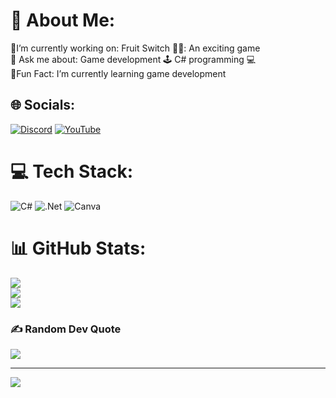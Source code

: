 # 💫 About Me:
🔭I’m currently working on: Fruit Switch 🍉🍊: An exciting game <br>🤔 Ask me about: Game development 🕹️ C# programming 💻<br>🎉Fun Fact: I’m currently learning  game development


## 🌐 Socials:
[![Discord](https://img.shields.io/badge/Discord-%237289DA.svg?logo=discord&logoColor=white)](https://discord.gg/fruitswitchdeveloper) [![YouTube](https://img.shields.io/badge/YouTube-%23FF0000.svg?logo=YouTube&logoColor=white)](https://youtube.com/@https://www.youtube.com/@CodeByScript) 

# 💻 Tech Stack:
![C#](https://img.shields.io/badge/c%23-%23239120.svg?style=for-the-badge&logo=csharp&logoColor=white) ![.Net](https://img.shields.io/badge/.NET-5C2D91?style=for-the-badge&logo=.net&logoColor=white) ![Canva](https://img.shields.io/badge/Canva-%2300C4CC.svg?style=for-the-badge&logo=Canva&logoColor=white)
# 📊 GitHub Stats:
![](https://github-readme-stats.vercel.app/api?username=Code-By-Script&theme=dark&hide_border=false&include_all_commits=false&count_private=true)<br/>
![](https://github-readme-streak-stats.herokuapp.com/?user=Code-By-Script&theme=dark&hide_border=false)<br/>
![](https://github-readme-stats.vercel.app/api/top-langs/?username=Code-By-Script&theme=dark&hide_border=false&include_all_commits=false&count_private=true&layout=compact)

### ✍️ Random Dev Quote
![](https://quotes-github-readme.vercel.app/api?type=horizontal&theme=dark)

---
[![](https://visitcount.itsvg.in/api?id=Code-By-Script&icon=0&color=0)](https://visitcount.itsvg.in)

<!-- Proudly created with GPRM ( https://gprm.itsvg.in ) -->




